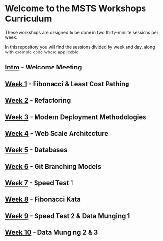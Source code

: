 # Welcome to the MSTS Workshops Curriculum

These workshops are designed to be done in two thirty-minute sessions per week.

In this repository you will find the sessions divided by week and day, along
with example code where applicable.

## [Intro](/intro) - Welcome Meeting

## [Week 1](/week01) - Fibonacci & Least Cost Pathing

## [Week 2](/week02) - Refactoring

## [Week 3](/week03) - Modern Deployment Methodologies

## [Week 4](/week04) - Web Scale Architecture

## [Week 5](/week05) - Databases

## [Week 6](/week06) - Git Branching Models

## [Week 7](/week07) - Speed Test 1

## [Week 8](/week08) - Fibonacci Kata

## [Week 9](/week09) - Speed Test 2 & Data Munging 1

## [Week 10](/week10) - Data Munging 2 & 3
